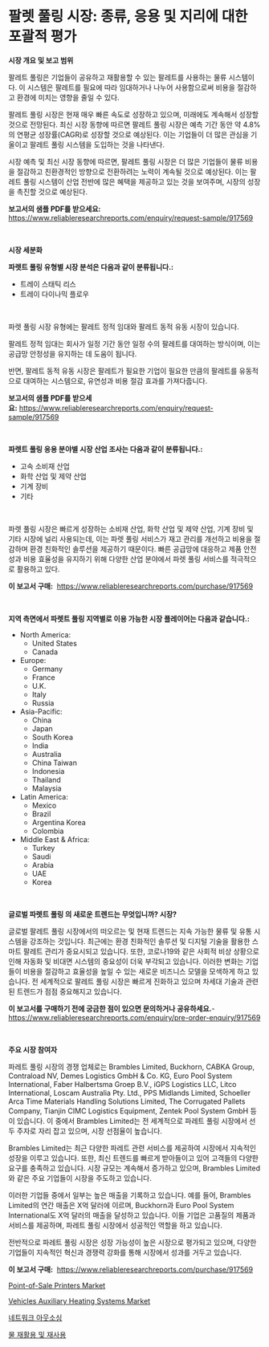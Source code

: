 <p><h1>팔렛 풀링 시장: 종류, 응용 및 지리에 대한 포괄적 평가</h1></p><p><strong>시장 개요 및 보고 범위</strong></p>
<p><p>팔레트 풀링은 기업들이 공유하고 재활용할 수 있는 팔레트를 사용하는 물류 시스템이다. 이 시스템은 팔레트를 필요에 따라 임대하거나 나누어 사용함으로써 비용을 절감하고 환경에 미치는 영향을 줄일 수 있다.</p><p>팔레트 풀링 시장은 현재 매우 빠른 속도로 성장하고 있으며, 미래에도 계속해서 성장할 것으로 전망된다. 최신 시장 동향에 따르면 팔레트 풀링 시장은 예측 기간 동안 약 4.8%의 연평균 성장률(CAGR)로 성장할 것으로 예상된다. 이는 기업들이 더 많은 관심을 기울이고 팔레트 풀링 시스템을 도입하는 것을 나타낸다.</p><p>시장 예측 및 최신 시장 동향에 따르면, 팔레트 풀링 시장은 더 많은 기업들이 물류 비용을 절감하고 친환경적인 방향으로 전환하려는 노력이 계속될 것으로 예상된다. 이는 팔레트 풀링 시스템이 산업 전반에 많은 혜택을 제공하고 있는 것을 보여주며, 시장의 성장을 촉진할 것으로 예상된다.</p></p>
<p><strong>보고서의 샘플 PDF를 받으세요:</strong> <a href="https://www.reliableresearchreports.com/enquiry/request-sample/917569">https://www.reliableresearchreports.com/enquiry/request-sample/917569</a></p>
<p>&nbsp;</p>
<p><strong>시장 세분화</strong></p>
<p><strong>파렛트 풀링 유형별 시장 분석은 다음과 같이 분류됩니다.:</strong></p>
<p><ul><li>트레이 스태틱 리스</li><li>트레이 다이나믹 플로우</li></ul></p>
<p>&nbsp;</p>
<p><p>파렛 풀링 시장 유형에는 팔레트 정적 임대와 팔레트 동적 유동 시장이 있습니다. </p><p>팔레트 정적 임대는 회사가 일정 기간 동안 일정 수의 팔레트를 대여하는 방식이며, 이는 공급망 안정성을 유지하는 데 도움이 됩니다. </p><p>반면, 팔레트 동적 유동 시장은 팔레트가 필요한 기업이 필요한 만큼의 팔레트를 유동적으로 대여하는 시스템으로, 유연성과 비용 절감 효과를 가져다줍니다.</p></p>
<p><strong>보고서의 샘플 PDF를 받으세요:</strong>&nbsp;<a href="https://www.reliableresearchreports.com/enquiry/request-sample/917569">https://www.reliableresearchreports.com/enquiry/request-sample/917569</a></p>
<p>&nbsp;</p>
<p><strong> 파렛트 풀링 응용 분야별 시장 산업 조사는 다음과 같이 분류됩니다.:</strong></p>
<p><ul><li>고속 소비재 산업</li><li>화학 산업 및 제약 산업</li><li>기계 장비</li><li>기타</li></ul></p>
<p>&nbsp;</p>
<p><p>파렛 풀링 시장은 빠르게 성장하는 소비재 산업, 화학 산업 및 제약 산업, 기계 장비 및 기타 시장에 널리 사용되는데, 이는 파렛 풀링 서비스가 재고 관리를 개선하고 비용을 절감하며 환경 친화적인 솔루션을 제공하기 때문이다. 빠른 공급망에 대응하고 제품 안전성과 비용 효율성을 유지하기 위해 다양한 산업 분야에서 파렛 풀링 서비스를 적극적으로 활용하고 있다.</p></p>
<p><strong>이 보고서 구매:</strong>&nbsp; <a href="https://www.reliableresearchreports.com/purchase/917569">https://www.reliableresearchreports.com/purchase/917569</a></p>
<p>&nbsp;</p>
<p><strong>지역 측면에서 파렛트 풀링 지역별로 이용 가능한 시장 플레이어는 다음과 같습니다.:</strong></p>
<p><ul>
    <li>
        North America:
        <ul>
            <li>United States</li>
            <li>Canada</li>
        </ul>
    </li>
    <li>
        Europe:
        <ul>
            <li>Germany</li>
            <li>France</li>
            <li>U.K.</li>
            <li>Italy</li>
            <li>Russia</li>
        </ul>
    </li>
    <li>
        Asia-Pacific:
        <ul>
            <li>China</li>
            <li>Japan</li>
            <li>South Korea</li>
            <li>India</li>
            <li>Australia</li>
            <li>China Taiwan</li>
            <li>Indonesia</li>
            <li>Thailand</li>
            <li>Malaysia</li>
        </ul>
    </li>
    <li>
        Latin America:
        <ul>
            <li>Mexico</li>
            <li>Brazil</li>
            <li>Argentina Korea</li>
            <li>Colombia</li>
        </ul>
    </li>
    <li>
        Middle East & Africa:
        <ul>
            <li>Turkey</li>
            <li>Saudi</li>
            <li>Arabia</li>
            <li>UAE</li>
            <li>Korea</li>
        </ul>
    </li>
    </ul></p>
<p>&nbsp;</p>
<p><strong>글로벌 파렛트 풀링 의 새로운 트렌드는 무엇입니까? 시장?</strong></p>
<p><p>글로벌 팔레트 풀링 시장에서의 떠오르는 및 현재 트렌드는 지속 가능한 물류 및 유통 시스템을 강조하는 것입니다. 최근에는 환경 친화적인 솔루션 및 디지털 기술을 활용한 스마트 팔레트 관리가 중요시되고 있습니다. 또한, 코로나19와 같은 사회적 비상 상황으로 인해 자동화 및 비대면 시스템의 중요성이 더욱 부각되고 있습니다. 이러한 변화는 기업들이 비용을 절감하고 효율성을 높일 수 있는 새로운 비즈니스 모델을 모색하게 하고 있습니다. 전 세계적으로 팔레트 풀링 시장은 빠르게 진화하고 있으며 차세대 기술과 관련된 트렌드가 점점 중요해지고 있습니다.</p></p>
<p><strong>이 보고서를 구매하기 전에 궁금한 점이 있으면 문의하거나 공유하세요.</strong>- <a href="https://www.reliableresearchreports.com/enquiry/pre-order-enquiry/917569">https://www.reliableresearchreports.com/enquiry/pre-order-enquiry/917569</a></p>
<p>&nbsp;</p>
<p><strong>주요 시장 참여자</strong></p>
<p><p>파레트 풀링 시장의 경쟁 업체로는 Brambles Limited, Buckhorn, CABKA Group, Contraload NV, Demes Logistics GmbH & Co. KG, Euro Pool System International, Faber Halbertsma Groep B.V., iGPS Logistics LLC, Litco International, Loscam Australia Pty. Ltd., PPS Midlands Limited, Schoeller Arca Time Materials Handling Solutions Limited, The Corrugated Pallets Company, Tianjin CIMC Logistics Equipment, Zentek Pool System GmbH 등이 있습니다. 이 중에서 Brambles Limited는 전 세계적으로 파레트 풀링 시장에서 선두 주자로 자리 잡고 있으며, 시장 선점율이 높습니다. </p><p>Brambles Limited는 최근 다양한 파레트 관련 서비스를 제공하여 시장에서 지속적인 성장을 이루고 있습니다. 또한, 최신 트렌드를 빠르게 받아들이고 있어 고객들의 다양한 요구를 충족하고 있습니다. 시장 규모는 계속해서 증가하고 있으며, Brambles Limited와 같은 주요 기업들이 시장을 주도하고 있습니다.</p><p>이러한 기업들 중에서 일부는 높은 매출을 기록하고 있습니다. 예를 들어, Brambles Limited의 연간 매출은 X억 달러에 이르며, Buckhorn과 Euro Pool System International도 X억 달러의 매출을 달성하고 있습니다. 이들 기업은 고품질의 제품과 서비스를 제공하며, 파레트 풀링 시장에서 성공적인 역할을 하고 있습니다.</p><p>전반적으로 파레트 풀링 시장은 성장 가능성이 높은 시장으로 평가되고 있으며, 다양한 기업들이 지속적인 혁신과 경쟁력 강화를 통해 시장에서 성과를 거두고 있습니다.</p></p>
<p><strong>이 보고서 구매:</strong>&nbsp;&nbsp;<a href="https://www.reliableresearchreports.com/purchase/917569">https://www.reliableresearchreports.com/purchase/917569</a></p>
<p><p><a href="https://issuu.com/reportprime-2/docs/point-of-sale-printers-market-size-2030.pptx">Point-of-Sale Printers Market</a></p><p><a href="https://issuu.com/reportprime-2/docs/vehicles-auxiliary-heating-systems-market-size-203">Vehicles Auxiliary Heating Systems Market</a></p><p><a href="https://github.com/vsn7qpua81q/Market-Research-Report-List-1/blob/main/9554048183431.md">네트워크 아웃소싱</a></p><p><a href="https://github.com/trmesnao7959541/Market-Research-Report-List-1/blob/main/8187084183430.md">물 재활용 및 재사용</a></p></p>

